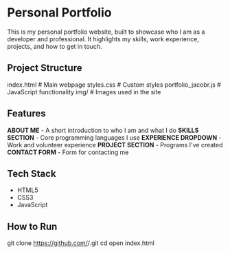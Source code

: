 # Personal Portfolio
This is my personal portfolio website, built to showcase who I am as a developer and professional.
It highlights my skills, work experience, projects, and how to get in touch. 

## Project Structure

index.html  # Main webpage
styles.css  # Custom styles
portfolio_jacobr.js  # JavaScript functionality
img/  # Images used in the site

## Features

**ABOUT ME** - A short introduction to who I am and what I do
**SKILLS SECTION** - Core programming languages I use
**EXPERIENCE DROPDOWN** - Work and volunteer experience
**PROJECT SECTION** - Programs I've created
**CONTACT FORM** - Form for contacting me

## Tech Stack
- HTML5
- CSS3
- JavaScript

## How to Run
git clone https://github.com/<your-username>/<repo-name>.git
cd <repo-name>
open index.html
